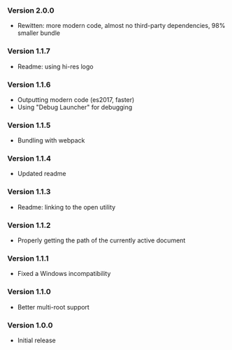 ### Version 2.0.0
- Rewitten: more modern code, almost no third-party dependencies, 98% smaller bundle

### Version 1.1.7
- Readme: using hi-res logo

### Version 1.1.6
- Outputting modern code (es2017, faster)
- Using "Debug Launcher" for debugging

### Version 1.1.5
- Bundling with webpack

### Version 1.1.4
- Updated readme

### Version 1.1.3
- Readme: linking to the open utility

### Version 1.1.2
- Properly getting the path of the currently active document

### Version 1.1.1
- Fixed a Windows incompatibility

### Version 1.1.0
- Better multi-root support

### Version 1.0.0
- Initial release
